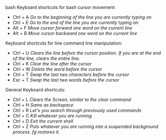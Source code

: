 bash
Keyboard shortcuts for bash cursor movement:

- Ctrl + A *Go to the beginning of the line you are currently typing on*
- Ctrl + E *Go to the end of the line you are currently typing on*
- Alt + F *Move cursor forward one word on the current line*
- Alt + B *Move cursor backward one word on the current line*

Keyboard shortcuts for line command line manipulation:

- Ctrl + U *Clears the line before the cursor position. If you are at the end of the line, clears the entire line.*
- Ctrl + K *Clear the line after the cursor*
- Ctrl + W *Delete the word before the cursor*
- Ctrl + T *Swap the last two characters before the cursor*
- Esc + T *Swap the last two words before the cursor*

General Keyboard shortcuts:

- Ctrl + L *Clears the Screen, similar to the clear command*
- Ctrl + H *Same as backspace*
- Ctrl + R *Let's you search through previously used commands*
- Ctrl + C *Kill whatever you are running*
- Ctrl + D *Exit the current shell*
- Ctrl + Z *Puts whatever you are running into a suspended background process. fg restores it.*
